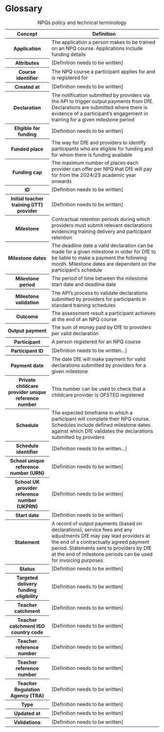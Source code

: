 # Glossary 

<table class="govuk-table">
  <caption class="govuk-table__caption govuk-table__caption--m">NPQs policy and technical terminology</caption>
  <thead class="govuk-table__head">
    <tr class="govuk-table__row">
      <th scope="col" class="govuk-table__header">Concept</th>
      <th scope="col" class="govuk-table__header">Definition</th>
    </tr>
  </thead>
  <tbody class="govuk-table__body">
      <tr class="govuk-table__row">
      <th scope="row" class="govuk-table__header">Application</th>
      <td class="govuk-table__cell">The application a person makes to be trained on an NPQ course. Applications include funding details</td>
    </tr>
          <tr class="govuk-table__row">
      <th scope="row" class="govuk-table__header">Attributes</th>
      <td class="govuk-table__cell">[Definition needs to be written]</td>
    </tr>
        <tr class="govuk-table__row">
      <th scope="row" class="govuk-table__header">Course identifier</th>
      <td class="govuk-table__cell">The NPQ course a participant applies for and is registered for</td>
    </tr>
              <tr class="govuk-table__row">
      <th scope="row" class="govuk-table__header">Created at</th>
      <td class="govuk-table__cell">[Definition needs to be written]</td>
    </tr>
        <tr class="govuk-table__row">
      <th scope="row" class="govuk-table__header">Declaration</th>
      <td class="govuk-table__cell">The notification submitted by providers via the API to trigger output payments from DfE. Declarations are submitted where there is evidence of a participant’s engagement in training for a given milestone period</td>
    </tr>
            <tr class="govuk-table__row">
      <th scope="row" class="govuk-table__header">Eligible for funding</th>
      <td class="govuk-table__cell">[Definition needs to be written]</td>
    </tr>
            <tr class="govuk-table__row">
      <th scope="row" class="govuk-table__header">Funded place</th>
      <td class="govuk-table__cell">The way for DfE and providers to identify participants who are eligible for funding and for whom there is funding available</td>
    </tr>
            <tr class="govuk-table__row">
      <th scope="row" class="govuk-table__header">Funding cap</th>
      <td class="govuk-table__cell">The maximum number of places each provider can offer per NPQ that DfE will pay for from the 2024/25 academic year onwards
</td>
<tr class="govuk-table__row">
      <th scope="row" class="govuk-table__header">ID</th>
      <td class="govuk-table__cell">[Definition needs to be written]
</td>
      <tr class="govuk-table__row">
      <th scope="row" class="govuk-table__header">Initial teacher training (ITT) provider</th>
      <td class="govuk-table__cell">[Definition needs to be written]</td>
    </tr>
    </tr>
    <tr class="govuk-table__row">
      <th scope="row" class="govuk-table__header">Milestone</th>
      <td class="govuk-table__cell">Contractual retention periods during which providers must submit relevant declarations evidencing training delivery and participant retention</td>
    </tr>
    <tr class="govuk-table__row">
      <th scope="row" class="govuk-table__header">Milestone dates</th>
      <td class="govuk-table__cell">The deadline date a valid declaration can be made for a given milestone in order for DfE to be liable to make a payment the following month. Milestone dates are dependent on the participant’s schedule</td>
    </tr>
     <tr class="govuk-table__row">
      <th scope="row" class="govuk-table__header">Milestone period</th>
      <td class="govuk-table__cell">The period of time between the milestone start date and deadline date</td>
    </tr>
      <tr class="govuk-table__row">
      <th scope="row" class="govuk-table__header">Milestone validation</th>
      <td class="govuk-table__cell">The API’s process to validate declarations submitted by providers for participants in standard training schedules</td>
    </tr>
       <tr class="govuk-table__row">
      <th scope="row" class="govuk-table__header">Outcome</th>
      <td class="govuk-table__cell">The assessment result a participant achieves at the end of an NPQ course</td>
    </tr>
     <tr class="govuk-table__row">
      <th scope="row" class="govuk-table__header">Output payment</th>
      <td class="govuk-table__cell">The sum of money paid by DfE to providers per valid declaration</td>
    </tr>
    <tr class="govuk-table__row">
      <th scope="row" class="govuk-table__header">Participant</th>
      <td class="govuk-table__cell">A person registered for an NPQ course</td>
    </tr>
       <tr class="govuk-table__row">
      <th scope="row" class="govuk-table__header">Participant ID</th>
      <td class="govuk-table__cell">[Definition needs to be written...]</td>
    </tr>
     <tr class="govuk-table__row">
      <th scope="row" class="govuk-table__header">Payment date</th>
      <td class="govuk-table__cell">The date DfE will make payment for valid declarations submitted by providers for a given milestone</td>
    </tr>
         <tr class="govuk-table__row">
      <th scope="row" class="govuk-table__header">Private childcare provider unique reference number</th>
      <td class="govuk-table__cell">This number can be used to check that a childcare provider is OFSTED registered</td>
    </tr>
      <tr class="govuk-table__row">
      <th scope="row" class="govuk-table__header">Schedule</th>
      <td class="govuk-table__cell">The expected timeframe in which a participant will complete their NPQ course. Schedules include defined milestone dates against which DfE validates the declarations submitted by providers</td>
    </tr>
          <tr class="govuk-table__row">
      <th scope="row" class="govuk-table__header">Schedule identifier</th>
      <td class="govuk-table__cell">[Definition needs to be written...]</td>
    </tr>
      <tr class="govuk-table__row">
      <th scope="row" class="govuk-table__header">School unique reference number (URN)</th>
      <td class="govuk-table__cell">[Definition needs to be written]</td>
    </tr>
      <tr class="govuk-table__row">
      <th scope="row" class="govuk-table__header">School UK provider reference number (UKPRN)</th>
      <td class="govuk-table__cell">[Definition needs to be written]</td>
    </tr>
          <tr class="govuk-table__row">
      <th scope="row" class="govuk-table__header">Start date</th>
      <td class="govuk-table__cell">[Definition needs to be written]</td>
    </tr>
      <tr class="govuk-table__row">
      <th scope="row" class="govuk-table__header">Statement</th>
      <td class="govuk-table__cell">A record of output payments (based on declarations), service fees and any adjustments DfE may pay lead providers at the end of a contractually agreed payment period. Statements sent to providers by DfE at the end of milestone periods can be used for invoicing purposes</td>
    </tr>
      <tr class="govuk-table__row">
      <th scope="row" class="govuk-table__header">Status</th>
      <td class="govuk-table__cell">[Definition needs to be written]</td>
    </tr>
          <tr class="govuk-table__row">
      <th scope="row" class="govuk-table__header">Targeted delivery funding eligibility</th>
      <td class="govuk-table__cell">[Definition needs to be written]</td>
    </tr>
    <tr class="govuk-table__row">
      <th scope="row" class="govuk-table__header">Teacher catchment</th>
      <td class="govuk-table__cell">[Definition needs to be written]</td>
    </tr>
        <tr class="govuk-table__row">
      <th scope="row" class="govuk-table__header">Teacher catchment ISO country code</th>
      <td class="govuk-table__cell">[Definition needs to be written]</td>
    </tr>
      <tr class="govuk-table__row">
      <th scope="row" class="govuk-table__header">Teacher reference number</th>
      <td class="govuk-table__cell">[Definition needs to be written]</td>
    </tr>
      <tr class="govuk-table__row">
      <th scope="row" class="govuk-table__header">Teacher reference number</th>
      <td class="govuk-table__cell">[Definition needs to be written]</td>
    </tr>
          <tr class="govuk-table__row">
      <th scope="row" class="govuk-table__header">Teacher Regulation Agency (TRA)</th>
      <td class="govuk-table__cell">[Definition needs to be written]</td>
    </tr>
          <tr class="govuk-table__row">
      <th scope="row" class="govuk-table__header">Type</th>
      <td class="govuk-table__cell">[Definition needs to be written]</td>
    </tr>
          <tr class="govuk-table__row">
      <th scope="row" class="govuk-table__header">Updated at</th>
      <td class="govuk-table__cell">[Definition needs to be written]</td>
    </tr>
              <tr class="govuk-table__row">
      <th scope="row" class="govuk-table__header">Validations</th>
      <td class="govuk-table__cell">[Definition needs to be written]</td>
    </tr>
  </tbody>
</table>